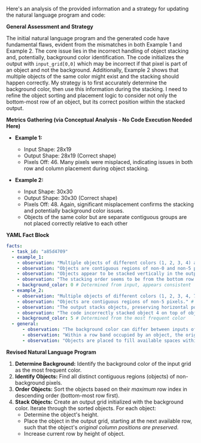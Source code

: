 Here's an analysis of the provided information and a strategy for updating the natural language program and code:

**General Assessment and Strategy**

The initial natural language program and the generated code have fundamental flaws, evident from the mismatches in both Example 1 and Example 2. The core issue lies in the incorrect handling of object stacking and, potentially, background color identification. The code initializes the output with `input_grid[0,0]` which may be incorrect if that pixel is part of an object and not the background. Additionally, Example 2 shows that multiple objects of the same color might exist and the stacking should happen correctly. My strategy is to first accurately determine the background color, then use this information during the stacking. I need to refine the object sorting and placement logic to consider not only the bottom-most row of an object, but its correct position within the stacked output.

**Metrics Gathering (via Conceptual Analysis - No Code Execution Needed Here)**

*   **Example 1:**
    *   Input Shape: 28x19
    *   Output Shape: 28x19 (Correct shape)
    *   Pixels Off: 46. Many pixels were misplaced, indicating issues in both row and column placement during object stacking.

*   **Example 2:**
    *   Input Shape: 30x30
    *   Output Shape: 30x30 (Correct shape)
    *   Pixels Off: 48.  Again, significant misplacement confirms the stacking and potentially background color issues.
    *   Objects of the same color but are separate contiguous groups are not placed correctly relative to each other

**YAML Fact Block**


```yaml
facts:
  - task_id: "a85d4709"
  - example_1:
    - observation: "Multiple objects of different colors (1, 2, 3, 4) are present in the input."
    - observation: "Objects are contiguous regions of non-0 and non-5 pixels."
    - observation: "Objects appear to be stacked vertically in the output."
    - observation: "The stacking order seems to be from the bottom row of the input to the top."
    - background_color: 0 # Determined from input, appears consistent
  - example_2:
    - observation: "Multiple objects of different colors (1, 2, 3, 4, 7, 9) are present, some overlapping in terms of rows."
    - observation: "Objects are contiguous regions of non-5 pixels." # 5 is the background in this case.
    - observation: "The output stacks objects, preserving horizontal positions."
    - observation: "The code incorrectly stacked object 4 on top of object 2"
    - background_color: 5 # Determined from the most frequent color
  - general:
      - observation: "The background color can differ between inputs of the same task. It is the most frequent color."
      - observation: "Within a row band occupied by an object, the original relative column positions of pixels within that object are maintained."
      - observation: "Objects are placed to fill available spaces within their original row boundaries, as long as they respect the order from the input."
```


**Revised Natural Language Program**

1.  **Determine Background:** Identify the background color of the input grid as the most frequent color.
2.  **Identify Objects:** Find all distinct contiguous regions (objects) of non-background pixels.
3.  **Order Objects:** Sort the objects based on their *maximum* row index in descending order (bottom-most row first).
4.  **Stack Objects:** Create an output grid initialized with the background color. Iterate through the sorted objects. For each object:
    *   Determine the object's height.
    *   Place the object in the output grid, starting at the next available row, such that the object's *original column positions are preserved*.
    *   Increase current row by height of object.

